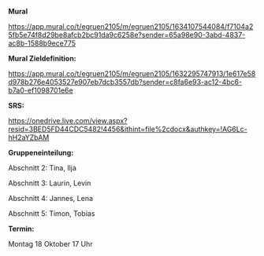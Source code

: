**Mural** 

https://app.mural.co/t/egruen2105/m/egruen2105/1634107544084/f7104a25fb5e74f8d29be8afcb2bc91da9c6258e?sender=65a98e90-3abd-4837-ac8b-1588b9ece775


**Mural Zieldefinition:**

https://app.mural.co/t/egruen2105/m/egruen2105/1632295747913/1e617e58d978b276e4053527e907eb7dcb3557db?sender=c8fa6e93-ac12-4bc6-b7a0-ef1098701e6e

**SRS:**

https://onedrive.live.com/view.aspx?resid=3BED5FD44CDC5482!4456&ithint=file%2cdocx&authkey=!AG6Lc-hH2aYZbAM

**Gruppeneinteilung:**

Abschnitt 2: Tina, Ilja

Abschnitt 3: Laurin, Levin

Abschnitt 4: Jannes, Lena

Abschnitt 5: Timon, Tobias

**Termin:** 

Montag 18 Oktober 17 Uhr
